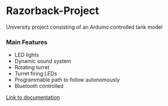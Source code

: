 # Razorback-Project
University project consisting of an Arduino controlled tank model

### Main Features

- LED lights
- Dynamic sound system
- Rotating turret
- Turret firing LEDs
- Programmable path to follow autonomously
- Bluetooth controlled

[Link to documentation](https://github.com/dadit97/Razorback-Project/blob/master/Documentation/Documentation.md)
